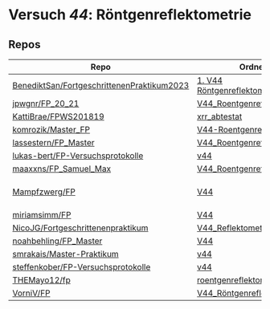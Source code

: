 # Versuch *44*: Röntgenreflektometrie

## Repos

|                                              Repo                                              |                                                                                Ordner                                                                                 |                                                                                                                                                                                                                                                                             PDFs                                                                                                                                                                                                                                                                              |
|------------------------------------------------------------------------------------------------|-----------------------------------------------------------------------------------------------------------------------------------------------------------------------|---------------------------------------------------------------------------------------------------------------------------------------------------------------------------------------------------------------------------------------------------------------------------------------------------------------------------------------------------------------------------------------------------------------------------------------------------------------------------------------------------------------------------------------------------------------|
|[BenediktSan/FortgeschrittenenPraktikum2023](../repo/BenediktSan/FortgeschrittenenPraktikum2023)|[1. V44 Röntgenreflektometrie](https://github.com/BenediktSan/FortgeschrittenenPraktikum2023/tree/main/Versuche%20Semester%20VII/1.%20V44%20R%C3%B6ntgenreflektometrie)|[V44.pdf](https://docs.google.com/viewer?url=https://raw.githubusercontent.com/BenediktSan/FortgeschrittenenPraktikum2023/main/Versuche%20Semester%20VII/1.%20V44%20R%C3%B6ntgenreflektometrie/V44.pdf)                                                                                                                                                                                                                                                                                                                                                        |
|[jpwgnr/FP_20_21](../repo/jpwgnr/FP_20_21)                                                      |[V44_Roentgenreflektometrie](https://github.com/jpwgnr/FP_20_21/tree/master/V44_Roentgenreflektometrie)                                                                |–                                                                                                                                                                                                                                                                                                                                                                                                                                                                                                                                                              |
|[KattiBrae/FPWS201819](../repo/KattiBrae/FPWS201819)                                            |[xrr_abtestat](https://github.com/KattiBrae/FPWS201819/tree/master/MA_FP/xrr_abtestat)                                                                                 |–                                                                                                                                                                                                                                                                                                                                                                                                                                                                                                                                                              |
|[komrozik/Master_FP](../repo/komrozik/Master_FP)                                                |[V44-Roentgenreflektometrie](https://github.com/komrozik/Master_FP/tree/main/V44-Roentgenreflektometrie)                                                               |–                                                                                                                                                                                                                                                                                                                                                                                                                                                                                                                                                              |
|[lassestern/FP_Master](../repo/lassestern/FP_Master)                                            |[V44_Roentgenreflektometrie](https://github.com/lassestern/FP_Master/tree/main/V44_Roentgenreflektometrie)                                                             |–                                                                                                                                                                                                                                                                                                                                                                                                                                                                                                                                                              |
|[lukas-bert/FP-Versuchsprotokolle](../repo/lukas-bert/FP-Versuchsprotokolle)                    |[v44](https://github.com/lukas-bert/FP-Versuchsprotokolle/tree/main/v44)                                                                                               |[v44.pdf](https://docs.google.com/viewer?url=https://raw.githubusercontent.com/lukas-bert/FP-Versuchsprotokolle/main/v44/v44.pdf)                                                                                                                                                                                                                                                                                                                                                                                                                              |
|[maaxxns/FP_Samuel_Max](../repo/maaxxns/FP_Samuel_Max)                                          |[V44_Roentgenreflektrometrie](https://github.com/maaxxns/FP_Samuel_Max/tree/main/V44_Roentgenreflektrometrie)                                                          |–                                                                                                                                                                                                                                                                                                                                                                                                                                                                                                                                                              |
|[Mampfzwerg/FP](../repo/Mampfzwerg/FP)                                                          |[V44](https://github.com/Mampfzwerg/FP/tree/master/V44)                                                                                                                |[V44_Sara_Krieg_Marek_Karzel.pdf](https://docs.google.com/viewer?url=https://raw.githubusercontent.com/Mampfzwerg/FP/master/V44/latex-template/V44_Sara_Krieg_Marek_Karzel.pdf)<br/>[V44_Sara_Krieg_Marek_Karzel_2.pdf](https://docs.google.com/viewer?url=https://raw.githubusercontent.com/Mampfzwerg/FP/master/V44/latex-template/V44_Sara_Krieg_Marek_Karzel_2.pdf)<br/>[V44_Sara_Krieg_Marek_Karzel_3.pdf](https://docs.google.com/viewer?url=https://raw.githubusercontent.com/Mampfzwerg/FP/master/V44/latex-template/V44_Sara_Krieg_Marek_Karzel_3.pdf)|
|[miriamsimm/FP](../repo/miriamsimm/FP)                                                          |[V44](https://github.com/miriamsimm/FP/tree/main/V44)                                                                                                                  |–                                                                                                                                                                                                                                                                                                                                                                                                                                                                                                                                                              |
|[NicoJG/Fortgeschrittenenpraktikum](../repo/NicoJG/Fortgeschrittenenpraktikum)                  |[V44_Reflektometrie](https://github.com/NicoJG/Fortgeschrittenenpraktikum/tree/master/V44_Reflektometrie)                                                              |[V44_Abgabe.pdf](https://docs.google.com/viewer?url=https://raw.githubusercontent.com/NicoJG/Fortgeschrittenenpraktikum/master/V44_Reflektometrie/V44_Abgabe.pdf)                                                                                                                                                                                                                                                                                                                                                                                              |
|[noahbehling/FP_Master](../repo/noahbehling/FP_Master)                                          |[V44](https://github.com/noahbehling/FP_Master/tree/master/V44)                                                                                                        |–                                                                                                                                                                                                                                                                                                                                                                                                                                                                                                                                                              |
|[smrakais/Master-Praktikum](../repo/smrakais/Master-Praktikum)                                  |[v44](https://github.com/smrakais/Master-Praktikum/tree/main/v44)                                                                                                      |–                                                                                                                                                                                                                                                                                                                                                                                                                                                                                                                                                              |
|[steffenkober/FP-Versuchsprotokolle](../repo/steffenkober/FP-Versuchsprotokolle)                |[v44](https://github.com/steffenkober/FP-Versuchsprotokolle/tree/main/v44)                                                                                             |–                                                                                                                                                                                                                                                                                                                                                                                                                                                                                                                                                              |
|[THEMayo12/fp](../repo/THEMayo12/fp)                                                            |[roentgenreflektometrie](https://github.com/THEMayo12/fp/tree/master/versuche/roentgenreflektometrie)                                                                  |–                                                                                                                                                                                                                                                                                                                                                                                                                                                                                                                                                              |
|[VorniV/FP](../repo/VorniV/FP)                                                                  |[V44_Röntgenreflektometrie](https://github.com/VorniV/FP/tree/main/V44_R%C3%B6ntgenreflektometrie)                                                                     |[main.pdf](https://docs.google.com/viewer?url=https://raw.githubusercontent.com/VorniV/FP/main/V44_R%C3%B6ntgenreflektometrie/main.pdf)                                                                                                                                                                                                                                                                                                                                                                                                                        |
